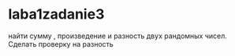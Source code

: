 # laba1zadanie3
найти сумму , произведение и разность двух рандомных чисел. Сделать проверку на разность
